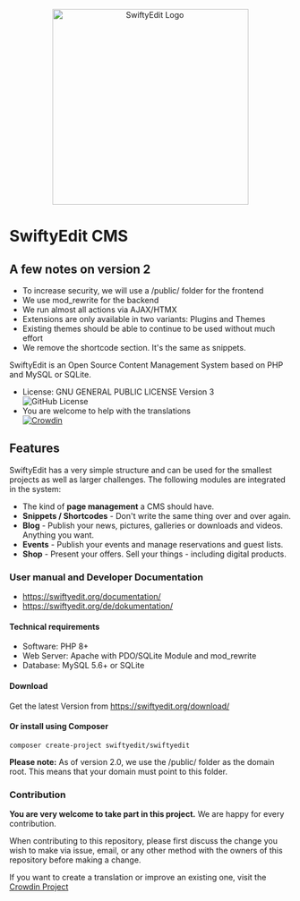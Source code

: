 <p align="center">
<img src="https://user-images.githubusercontent.com/5982156/211496033-fc3d3fb3-123b-46cf-b100-05a7e0372922.svg" width="350" alt="SwiftyEdit Logo">
</p>

# SwiftyEdit CMS

## A few notes on version 2

* To increase security, we will use a /public/ folder for the frontend
* We use mod_rewrite for the backend
* We run almost all actions via AJAX/HTMX
* Extensions are only available in two variants: Plugins and Themes
* Existing themes should be able to continue to be used without much effort
* We remove the shortcode section. It's the same as snippets.

SwiftyEdit is an Open Source Content Management System based on PHP and MySQL or SQLite.

+ License: GNU GENERAL PUBLIC LICENSE Version 3<br>
![GitHub License](https://img.shields.io/github/license/SwiftyEdit/SwiftyEdit)
+ You are welcome to help with the translations<br>
[![Crowdin](https://badges.crowdin.net/swiftyedit/localized.svg)](https://crowdin.com/project/swiftyedit)

## Features

SwiftyEdit has a very simple structure and can be used for the smallest projects as well as larger challenges. 
The following modules are integrated in the system:

* The kind of __page management__ a CMS should have.
* __Snippets / Shortcodes__ - Don't write the same thing over and over again.
* __Blog__ - Publish your news, pictures, galleries or downloads and videos. Anything you want.
* __Events__ - Publish your events and manage reservations and guest lists.
* __Shop__ - Present your offers. Sell your things - including digital products.

### User manual and Developer Documentation

* https://swiftyedit.org/documentation/
* https://swiftyedit.org/de/dokumentation/

#### Technical requirements

+ Software: PHP 8+
+ Web Server: Apache with PDO/SQLite Module and mod_rewrite
+ Database: MySQL 5.6+ or SQLite

#### Download

Get the latest Version from https://swiftyedit.org/download/

#### Or install using Composer
```
composer create-project swiftyedit/swiftyedit
```

__Please note:__ 
As of version 2.0, we use the /public/ folder as the domain root. This means that your domain must point to this folder.

### Contribution

__You are very welcome to take part in this project.__ We are happy for every contribution.

When contributing to this repository, please first discuss the change you wish to make via issue, 
email, or any other method with the owners of this repository before making a change.

If you want to create a translation or improve an existing one, 
visit the [Crowdin Project](https://crowdin.com/project/swiftyedit)